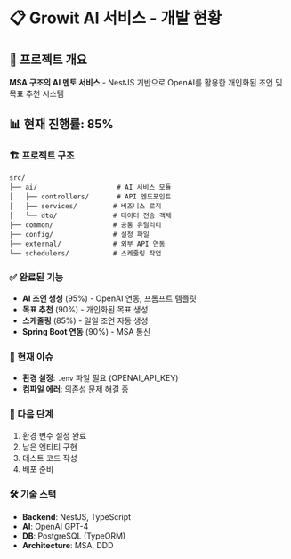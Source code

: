 # 📋 Growit AI 서비스 - 개발 현황

## 🎯 프로젝트 개요

**MSA 구조의 AI 멘토 서비스** - NestJS 기반으로 OpenAI를 활용한 개인화된 조언 및 목표 추천 시스템

## 📊 현재 진행률: **85%**

### 🏗️ 프로젝트 구조

```
src/
├── ai/                    # AI 서비스 모듈
│   ├── controllers/       # API 엔드포인트
│   ├── services/         # 비즈니스 로직
│   └── dto/              # 데이터 전송 객체
├── common/               # 공통 유틸리티
├── config/               # 설정 파일
├── external/             # 외부 API 연동
└── schedulers/           # 스케줄링 작업
```

### ✅ 완료된 기능

- **AI 조언 생성** (95%) - OpenAI 연동, 프롬프트 템플릿
- **목표 추천** (90%) - 개인화된 목표 생성
- **스케줄링** (85%) - 일일 조언 자동 생성
- **Spring Boot 연동** (90%) - MSA 통신

### 🚧 현재 이슈

- **환경 설정**: `.env` 파일 필요 (OPENAI_API_KEY)
- **컴파일 에러**: 의존성 문제 해결 중

### 🚀 다음 단계

1. 환경 변수 설정 완료
2. 남은 엔티티 구현
3. 테스트 코드 작성
4. 배포 준비

### 🛠️ 기술 스택

- **Backend**: NestJS, TypeScript
- **AI**: OpenAI GPT-4
- **DB**: PostgreSQL (TypeORM)
- **Architecture**: MSA, DDD
